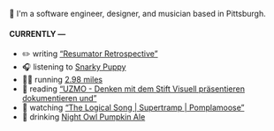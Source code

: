 👋 I'm a software engineer, designer, and musician based in Pittsburgh.

#### CURRENTLY —

* ✏️ writing [“Resumator Retrospective”](https://amoscato.com/journal/resumator-retrospective/)
* 🎧 listening to [Snarky Puppy](https://www.last.fm/music/Snarky+Puppy/_/Gone+Under)
* 🏃‍♂️ running [2.98 miles](https://www.strava.com/activities/4184853740)
* 📘 reading [“UZMO - Denken mit dem Stift Visuell präsentieren dokumentieren und”](https://www.goodreads.com/book/show/22713395-uzmo---denken-mit-dem-stift-visuell-pr-sentieren-dokumentieren-und)
* 🍿 watching [“The Logical Song | Supertramp | Pomplamoose”](https://youtu.be/U8TYyG6QPQE)
* 🍺 drinking [Night Owl Pumpkin Ale](https://untappd.com/user/namoscato/checkin/952590760)
